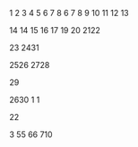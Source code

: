 1
2
3
4
5
6
7
8
6
7
8
9
10
11
12
13

14
14
15
16
17
19
20
2122

23
2431

2526
2728

29

2630
1
1

22

3
55
66
710



